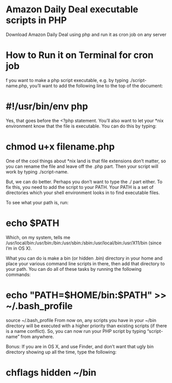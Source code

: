 # Amazon Daily Deal executable scripts in PHP
Download Amazon Daily Deal using php and run it as cron job on any server


# How to Run it on Terminal for cron job
f you want to make a php script executable, e.g. by typing ./script-name.php, you’ll want to add the following line to the top of the document:

# #!/usr/bin/env php
Yes, that goes before the <?php statement. You’ll also want to let your *nix environment know that the file is executable. You can do this by typing:

# chmod u+x filename.php
One of the cool things about *nix land is that file extensions don’t matter, so you can rename the file and leave off the .php part. Then your script will work by typing ./script-name.

But, we can do better. Perhaps you don’t want to type the ./ part either. To fix this, you need to add the script to your PATH. Your PATH is a set of directories which your shell environment looks in to find executable files.

To see what your path is, run:

# echo $PATH
Which, on my system, tells me /usr/local/bin:/usr/bin:/bin:/usr/sbin:/sbin:/usr/local/bin:/usr/X11/bin (since I’m in OS X).

What you can do is make a bin (or hidden .bin) directory in your home and place your various command line scripts in there, then add that directory to your path. You can do all of these tasks by running the following commands:

# echo "PATH=\$HOME/bin:\$PATH" >> ~/.bash_profile
source ~/.bash_profile
From now on, any scripts you have in your ~/bin directory will be executed with a higher priority than existing scripts (if there is a name conflict). So, you can now run your PHP script by typing “script-name” from anywhere.

Bonus: If you are in OS X, and use Finder, and don’t want that ugly bin directory showing up all the time, type the following:

# chflags hidden ~/bin
